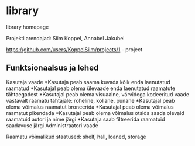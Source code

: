 # library
library homepage

Projekti arendajad: 
Siim Koppel,
Annabel Jakubel

https://github.com/users/KoppelSiim/projects/1 - project
## Funktsionaalsus ja lehed
Kasutaja vaade
*Kasutaja peab saama kuvada kõik enda laenutatud raamatud
*Kasutajal peab olema ülevaade enda laenutatud raamatute tähtaegadest
*Kasutajal peab olema visuaalne, värvidega kodeeritud vaade vastavalt raamatu tähtajale: roheline, kollane, punane
*Kasutajal peab olema võimalus raamatut broneerida
*Kasutajal peab olema võimalus raamatut pikendada
*Kasutajal peab olema võimalus otsida saada olevaid raamatuid autori ja nime järgi
*Kasutaja saab filtreerida raamatuid saadavuse järgi
Administraatori vaade


Raamatu võimalikud staatused:
shelf, hall, loaned, storage 

